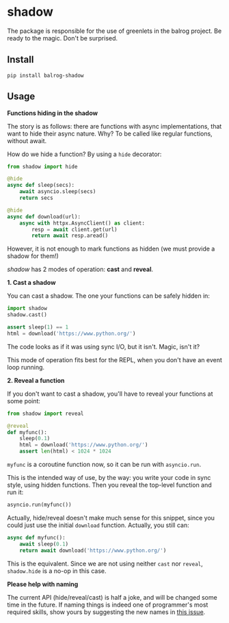 # shadow

The package is responsible for the use of greenlets in the balrog project.
Be ready to the magic. Don't be surprised.

## Install

```
pip install balrog-shadow
```

## Usage

**Functions hiding in the shadow**

The story is as follows: there are functions with async implementations,
that want to hide their async nature. Why? To be called like regular functions,
without await.

How do we hide a function? By using a `hide` decorator:

```python
from shadow import hide

@hide
async def sleep(secs):
    await asyncio.sleep(secs)
    return secs

@hide
async def download(url):
    async with httpx.AsyncClient() as client:
        resp = await client.get(url)
        return await resp.aread()
```

However, it is not enough to mark functions as hidden
(we must provide a shadow for them!)

*shadow* has 2 modes of operation: **cast** and **reveal**.

**1. Cast a shadow**

You can cast a shadow. The one your functions can be safely hidden in:

```python
import shadow
shadow.cast()

assert sleep(1) == 1
html = download('https://www.python.org/')
```

The code looks as if it was using sync I/O, but it isn't. Magic, isn't it?

This mode of operation fits best for the REPL, when you don't have
an event loop running.

**2. Reveal a function**

If you don't want to cast a shadow, you'll have to reveal your functions at some point:

```python
from shadow import reveal

@reveal
def myfunc():
    sleep(0.1)
    html = download('https://www.python.org/')
    assert len(html) < 1024 * 1024
```

`myfunc` is a coroutine function now, so it can be run with `asyncio.run`.

This is the intended way of use, by the way: you write your code in sync style, using hidden functions.
Then you reveal the top-level function and run it:

```python
asyncio.run(myfunc())
```

Actually, hide/reveal doesn't make much sense for this snippet, since you could just use
the initial `download` function. Actually, you still can:

```python
async def myfunc():
    await sleep(0.1)
    return await download('https://www.python.org/')
```

This is the equivalent. Since we are not using neither `cast` nor `reveal`,
`shadow.hide` is a no-op in this case.

**Please help with naming**

The current API (hide/reveal/cast) is half a joke, and will be changed some time
in the future. If naming things is indeed one of programmer's most required skills,
show yours by suggesting the new names in [this issue](https://github.com/balrogproject/shadow/issues/1).